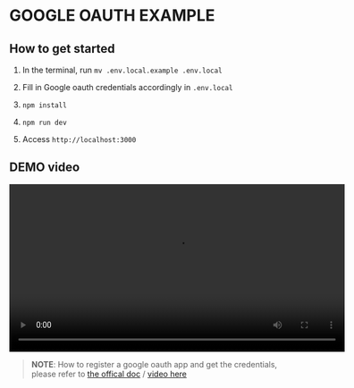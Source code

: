 # GOOGLE OAUTH EXAMPLE

## How to get started

1. In the terminal, run `mv .env.local.example .env.local`

2. Fill in Google oauth credentials accordingly in `.env.local`

3. `npm install`

4. `npm run dev`

5. Access `http://localhost:3000`

## DEMO video

<video width="600" controls>
  <source src="https://i.imgur.com/OYzAXph.mp4" type="video/mp4">
  Your browser does not support the video tag.
</video>

> **NOTE**: How to register a google oauth app and get the credentials, please refer to [the offical doc](https://docs.gadget.dev/guides/plugins/authentication/google-oauth#setup-your-own-credentials) / [video here](https://www.youtube.com/watch?v=OKMgyF5ezFs)
